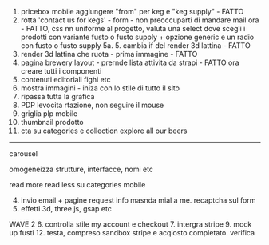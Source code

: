 1. pricebox mobile aggiungere "from" per keg e "keg supply" - FATTO
2. rotta 'contact us for kegs' - form - non preoccuparti di mandare mail ora - FATTO, css nn uniforme al progetto, valuta una select dove scegli i prodotti con variante fusto o fusto supply + opzione generic e un radio con fusto o fusto supply
5a. 5. cambia if del render 3d lattina - FATTO
8. render 3d lattina che ruota - prima immagine - FATTO
3. pagina brewery layout - prernde lista attivita da strapi - FATTO ora creare tutti i componenti
11. contenuti editoriali fighi etc
5. mostra immagini - iniza con lo stile di tutto il sito 
13. ripassa tutta la grafica 
14. PDP levocita rtazione, non seguire il mouse
15. griglia plp mobile
16. thumbnail prodotto
17. cta su categories e collection explore all our beers
-------------------------------


carousel

omogeneizza strutture, interfacce, nomi etc 

read more read less su categories mobile 

4. invio email + pagine request info masnda mial a me. recaptcha sul form
10. effetti 3d, three.js, gsap etc


WAVE 2 
6. controlla stile my account e checkout
7. intergra stripe
9. mock up fusti
12. testa, compreso sandbox stripe e acqiosto completato. verifica  